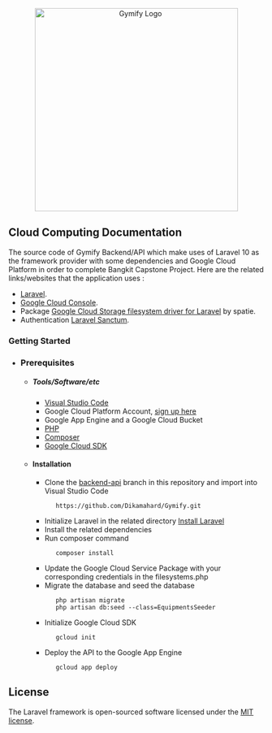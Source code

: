 <p align="center"><a href="/" target="_blank"><img src="https://storage.googleapis.com/gogym-bangkit-capstone.appspot.com/LogoGoGym.png" width="400" alt="Gymify Logo"></a></p>

## Cloud Computing Documentation

The source code of Gymify Backend/API which make uses of Laravel 10 as the framework provider with some dependencies and Google Cloud Platform in order to complete Bangkit Capstone Project. Here are the related links/websites that the application uses :

- [Laravel](https://laravel.com/).
- [Google Cloud Console](https://console.cloud.google.com/).
- Package [Google Cloud Storage filesystem driver for Laravel](https://github.com/spatie/laravel-google-cloud-storage) by spatie.
- Authentication [Laravel Sanctum](https://laravel.com/docs/10.x/sanctum).

### Getting Started

  - ### Prerequisites
      - ##### Tools/Software/etc
        - [Visual Studio Code](https://code.visualstudio.com/)
        - Google Cloud Platform Account, [sign up here](https://cloud.google.com/)
        - Google App Engine and a Google Cloud Bucket
        - [PHP](https://www.php.net/)
        - [Composer](https://getcomposer.org/)
        - [Google Cloud SDK](https://cloud.google.com/sdk/docs/install-sdk)

      - #### Installation
        - Clone the [backend-api](https://github.com/Dikamahard/Gymify/tree/backend-api) branch in this repository and import into Visual Studio Code   
            ```
               https://github.com/Dikamahard/Gymify.git
            ```
        - Initialize Laravel in the related directory [Install Laravel](https://laravel.com/docs/10.x/installation)
        - Install the related dependencies
        - Run composer command   
            ```
               composer install
            ``` 
        - Update the Google Cloud Service Package with your corresponding credentials in the filesystems.php
        - Migrate the database and seed the database
            ```
               php artisan migrate
               php artisan db:seed --class=EquipmentsSeeder
            ``` 
        - Initialize Google Cloud SDK
            ```
               gcloud init
            ``` 
        - Deploy the API to the Google App Engine
            ```
               gcloud app deploy
            ``` 

## License

The Laravel framework is open-sourced software licensed under the [MIT license](https://opensource.org/licenses/MIT).
